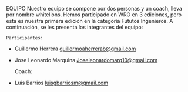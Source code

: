 EQUIPO 
Nuestro equipo se compone por dos personas y un coach, lleva por nombre whitelions. Hemos participado en WRO en 3 ediciones, pero esta es nuestra primera edición en la categoría Fututos Ingenieros.  A continuación, se les presenta los integrantes del equipo:

	Participantes:

-	Guillermo Herrera 
guillermoaherrerab@gmail.com

-	Jose Leonardo Marquina
Joseleonardomarq10@gmail.com

    Coach:

-	Luis Barrios
luisgbarriosm@gmail.com

